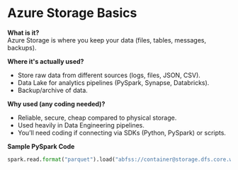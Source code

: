# Azure Storage Basics

**What is it?**  
Azure Storage is where you keep your data (files, tables, messages, backups).

**Where it's actually used?**
- Store raw data from different sources (logs, files, JSON, CSV).
- Data Lake for analytics pipelines (PySpark, Synapse, Databricks).
- Backup/archive of data.

**Why used (any coding needed)?**
- Reliable, secure, cheap compared to physical storage.
- Used heavily in Data Engineering pipelines.
- You’ll need coding if connecting via SDKs (Python, PySpark) or scripts.

**Sample PySpark Code**
```python
spark.read.format("parquet").load("abfss://container@storage.dfs.core.windows.net/data")
